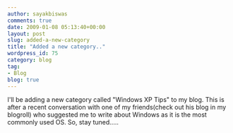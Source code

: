 ```yaml
---
author: sayakbiswas
comments: true
date: 2009-01-08 05:13:40+00:00
layout: post
slug: added-a-new-category
title: "Added a new category.."
wordpress_id: 75
category: blog
tag:
- Blog
blog: true
---
```


I'll be adding a new category called "Windows XP Tips" to my blog. This is after a recent conversation with one of my friends(check out his blog in my blogroll) who suggested me to write about Windows as it is the most commonly used OS. So, stay tuned.....
